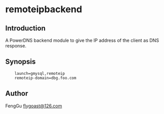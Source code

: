 # remoteipbackend

## Introduction

A PowerDNS backend module to give the IP address of the client as DNS response.

## Synopsis

```shell
    launch=gmysql,remoteip
    remoteip-domain=dbg.foo.com
```

## Author

FengGu <flygoast@126.com>
